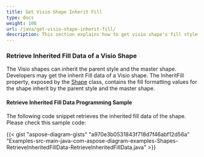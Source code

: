 ```yaml
---
title: Get Visio Shape Inherit Fill
type: docs
weight: 100
url: /java/get-visio-shape-inherit-fill/
description: This section explains how to get visio shape's fill style inherited from it's parent style and master with Aspose.Diagram.
---
```

### **Retrieve Inherited Fill Data of a Visio Shape**
The Visio shapes can inherit the parent style and the master shape. Developers may get the inherit Fill data of a Visio shape. The InheritFill property, exposed by the [Shape](https://reference.aspose.com/diagram/java/com.aspose.diagram/shape) class, contains the fill formatting values for the shape inherit by the parent style and the master shape.
#### **Retrieve Inherited Fill Data Programming Sample**
The following code snippet retrieves the inherited fill data of the shape. Please check this sample code:

{{< gist "aspose-diagram-gists" "a970e3b0531843f718d7f46abf12d56a" "Examples-src-main-java-com-aspose-diagram-examples-Shapes-RetrieveInheritedFillData-RetrieveInheritedFillData.java" >}}


